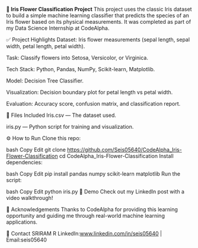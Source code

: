 **🌸 Iris Flower Classification Project**
This project uses the classic Iris dataset to build a simple machine learning classifier that predicts the species of an Iris flower based on its physical measurements.
It was completed as part of my Data Science Internship at CodeAlpha.

✅ Project Highlights
Dataset: Iris flower measurements (sepal length, sepal width, petal length, petal width).

Task: Classify flowers into Setosa, Versicolor, or Virginica.

Tech Stack: Python, Pandas, NumPy, Scikit-learn, Matplotlib.

Model: Decision Tree Classifier.

Visualization: Decision boundary plot for petal length vs petal width.

Evaluation: Accuracy score, confusion matrix, and classification report.

📁 Files Included
Iris.csv — The dataset used.

iris.py — Python script for training and visualization.


⚙️ How to Run
Clone this repo:

bash
Copy
Edit
git clone https://github.com/Seis05640/CodeAlpha_Iris-Flower-Classification
cd CodeAlpha_Iris-Flower-Classification
Install dependencies:

bash
Copy
Edit
pip install pandas numpy scikit-learn matplotlib
Run the script:

bash
Copy
Edit
python iris.py
🎥 Demo
Check out my LinkedIn post with a video walkthrough!

🙌 Acknowledgements
Thanks to CodeAlpha for providing this learning opportunity and guiding me through real-world machine learning applications.

📌 Contact
SRIRAM R
LinkedIn:www.linkedin.com/in/seis05640 | Email:seis05640
